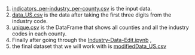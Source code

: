 1.  [indicators_per-industry_per-county.csv](indicators_per-industry_per-county.csv) is the input data.
2.  [data_US.csv](data_US.csv) is the data after taking the first three digits from the industry code.
3.  [unique.csv](unique.csv) is the DataFrame that shows all counties and all the industry codes in each county.
4. Finally after going through the  [Industry-Data-Edit.ipynb](Industry-Data-Edit.ipynb) ,
5. the final dataset that we will work with is  [modifiedData_US.csv](modifiedData_US.csv) 
